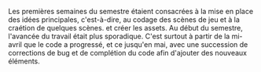 Les premières semaines du semestre étaient consacrées à la mise en place des idées principales, c'est-à-dire, au codage des scènes de jeu et à la craétion de quelques scènes. et créer les assets. Au début du semestre, l'avancée du travail était plus sporadique.
C'est surtout à partir de la mi-avril que le code a progressé, et ce jusqu'en mai, avec une succession de corrections de bug et de complétion du code afin d'ajouter des nouveaux éléments.
